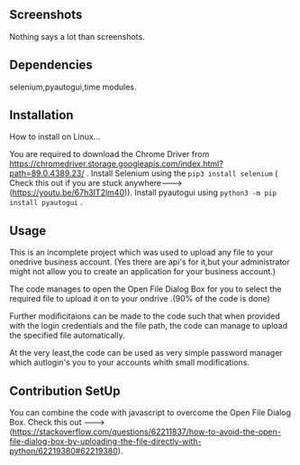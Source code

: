 
## Screenshots

Nothing says a lot than screenshots.

## Dependencies

selenium,pyautogui,time modules.

## Installation

How to install on Linux...

  You are required to download the Chrome Driver from https://chromedriver.storage.googleapis.com/index.html?path=89.0.4389.23/ .
  Install Selenium using the  ```pip3 install selenium```  ( Check this out if you are stuck anywhere--->(https://youtu.be/67h3IT2lm40)). 
  Install pyautogui using  ```python3 -m pip install pyautogui``` .
 
## Usage

This is an incomplete project which was used to upload any file to your onedrive business account. (Yes there are api's for it,but your administrator might not allow you to create an application for your business account.)

The code manages to open the Open File Dialog Box for you to select the required file to upload it on to your ondrive .(90% of the code is done)

Further modificitaions can be made to the code such that when provided with the login credentials and the file path, the code can manage to upload the specified file automatically.

At the very least,the code can be used as very simple password manager which autlogin's you to your accounts whith small modifications.

## Contribution SetUp

You can combine the code with javascript to overcome the Open File Dialog Box. Check this out --->(https://stackoverflow.com/questions/62211837/how-to-avoid-the-open-file-dialog-box-by-uploading-the-file-directly-with-python/62219380#62219380).
